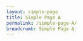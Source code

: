 ```yaml
---
layout: simple-page
title: Simple Page A
permalink: /simple-page-A/
breadcrumb: Simple Page A
---
```

